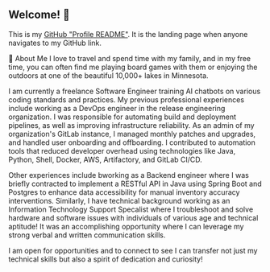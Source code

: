 ## Welcome! 👋

This is my [GitHub "Profile README"](https://docs.github.com/en/free-pro-team@latest/github/setting-up-and-managing-your-github-profile/managing-your-profile-readme). It is the landing page when anyone navigates to my GitHub link.

💬 About Me
I love to travel and spend time with my family, and in my free time, you can often find me playing board games with them or enjoying the outdoors at one of the beautiful 10,000+ lakes in Minnesota. 

I am currently a freelance Software Engineer training AI chatbots on various coding standards and practices. My previous professional experiences include working as a DevOps engineer in the release engineering organization. I was responsible for automating build and deployment pipelines, as well as improving infrastructure reliability. As an admin of my organization's GitLab instance, I managed monthly patches and upgrades, and handled user onboarding and offboarding. I contributed to automation tools that reduced developer overhead using technologies like Java, Python, Shell, Docker, AWS, Artifactory, and GitLab CI/CD.

Other experiences include bworking as a Backend engineer where I was briefly contracted to implement a RESTful API in Java using Spring Boot and Postgres to enhance data accessibility for manual inventory accuracy interventions. Similarly, I have technical background working as an Information Technology Support Specalist where I troubleshoot and solve hardware and software issues with individuals of various age and technical aptitude! It was an accomplishing opportunity where I can leverage my strong verbal and written communication skills.

I am open for opportunities and to connect to see I can transfer not just my technical skills but also a spirit of dedication and curiosity!

<!--
**agalaviz-clay/agalaviz-clay** is a ✨ _special_ ✨ repository because its `README.md` (this file) appears on your GitHub profile.

Here are some ideas to get you started:

- 🔭 I’m currently working on ...
- 🌱 I’m currently learning ...
- 👯 I’m looking to collaborate on ...
- 🤔 I’m looking for help with ...
- 💬 Ask me about ...
- 📫 How to reach me: ...
- 😄 Pronouns: ...
- ⚡ Fun fact: ...
-->

